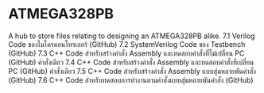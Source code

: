 # ATMEGA328PB
A hub to store files relating to designing an ATMEGA328PB alike.
  7.1	Verilog Code ของไมโครคอนโทรเลอร์ (GitHub)
  7.2	SystemVerilog Code ของ Testbench (GitHub)
  7.3	C++ Code สำหรับสร้างคำสั่ง Assembly และทดสอบคำสั่งที่ไม่เปลี่ยน PC (GitHub) คำสั่งเดียว
  7.4	C++ Code สำหรับสร้างคำสั่ง Assembly และทดสอบคำสั่งที่เปลี่ยน PC (GitHub) คำสั่งเดียว
  7.5	C++ Code สำหรับสร้างคำสั่ง Assembly แบบสุ่มหลายพันคำสั่ง (GitHub)
  7.6	C++ Code สำหรับทดสอบการทำงานตามคำสั่งแบบสุ่มหลายพันคำสั่ง (GitHub)
